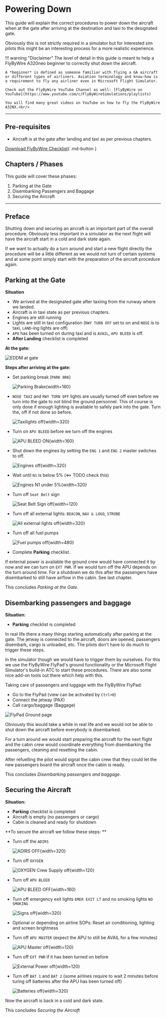 # Powering Down

This guide will explain the correct procedures to power down the aircraft when at the gate after arriving at the destination and taxi to the designated gate.

Obviously this is not strictly required in a simulator but for interested sim pilots this might be an interesting process for a more realistic experience.

!!! warning "Disclaimer"
    The level of detail in this guide is meant to help a FlyByWire A320neo
    beginner to correctly shut down the aircraft.

    A *beginner* is defined as someone familiar with flying a GA aircraft
    or different types of airliners. Aviation terminology and know-how is
    a requirement to fly any airliner even in Microsoft Flight Simulator.

    Check out the FlyByWire YouTube Channel as well: [FlyByWire on YouTube](https://www.youtube.com/c/FlyByWireSimulations/playlists)

    You will find many great videos on YouTube on how to fly the FlyByWire A32NX.<br/>

---

## Pre-requisites

- Aircraft is at the gate after landing and taxi as per previous chapters.

[Download FlyByWire Checklist](../assets/FBW_A32NX_CHECKLIST.pdf){ .md-button }

## Chapters / Phases

This guide will cover these phases:

1. Parking at the Gate
2. Disembarking Passengers and Baggage
3. Securing the Aircraft

---


## Preface
Shutting down and securing an aircraft is an important part of the overall procedure. Obviously less important in a simulator as the next flight will have the aircraft start in a cold and dark state again.

If we want to actually do a turn around and start a new flight directly the procedure will be a little different as we would not turn of certain systems and at some point simply start with the preparation of the aircraft procedure again.

## Parking at the Gate

**Situation**

- We arrived at the designated gate after taxiing from the runway where we landed.
- Aircraft is in taxi state as per previous chapters.
- Engines are still running
- Lights are still in taxi configuration (`RWY TURN OFF` set to on and `NOSE` is to taxi, `LAND`-ing lights are off)
- `APU` has been turned on during taxi and is `AVAIL`, `APU BLEED` is off.
- **After Landing** checklist is completed


**At the gate:**

![EDDM at gate](../assets/beginner-guide/powering-down/EDDM_at_gate.png "EDDM at gate")

**Steps after arriving at the gate:**

- Set parking break (`PARK BRK`)

    ![Parking Brake](../assets/beginner-guide/powering-down/Parking_Brake.png "Parking Brake"){width=160}

- `NOSE TAXI` and `RWY TURN OFF` lights are usually turned off even before we turn into the gate to not blind the ground personnel. This of course is only done if enough lighting is available to safely park into the gate. Turn the, off if not done so before.

    ![Taxilights off](../assets/beginner-guide/powering-down/Lights_Taxi_off.png "Taxilights off"){width=320}

- Turn on `APU BLEED` before we turn off the engines

    ![APU BLEED ON](../assets/beginner-guide/powering-down/APU_BLEED_on.png "APU BLEED ON"){width=160}

- Shut down the engines by setting the `ENG 1` and `ENG 2` master switches to off.

    ![Engines off](../assets/beginner-guide/powering-down/ENG_off.png "Engines off"){width=320}

- Wait until `N1` is below 5% (<== TODO check this)

    ![Engines N1 under 5%](../assets/beginner-guide/powering-down/ENG_N1_u5.png "Engines N1 under 5%"){width=320}

- Turn off `Seat Belt` sign

    ![Seat Belt Sign off](../assets/beginner-guide/powering-down/Seatbelt_off.png "Seat Belt Sign off"){width=120}

- Turn off all external lights: `BEACON`, `NAV & LOGO`, `STROBE`

    ![All external lights off](../assets/beginner-guide/powering-down/All_Ext_LT_off.png "All external lights off"){width=320}

- Turn off all fuel pumps

    ![Fuel pumps off](../assets/beginner-guide/powering-down/FUEL_PUMS_off.png "Fuel pumps off"){width=480}

- Complete **Parking** checklist.

If external power is available the ground crew would have connected it by now and we can turn on `EXT PWR`. If we would turn off the APU depends on the turn around time. For a shutdown we do this after the passengers have disembarked to still have airflow in the cabin. See last chapter.

This concludes *Parking at the Gate*.

## Disembarking passengers and baggage

**Situation:**

- **Parking** checklist is completed

In real life there a many things starting automatically after parking at the gate. The jetway is connected to the aircraft, doors are opened, passengers disembark, cargo is unloaded, etc. The pilots don't have to do much to trigger these steps.

In the simulator though we would have to trigger them by ourselves. For this we use the FlyByWire FlyPad's ground functionality or the Microsoft Flight Simulator's build-in ATC to start these procedures. There are also some nice add-on tools out there which help with this.

Taking care of passengers and luggage with the FlyByWire FlyPad:

- Go to the FlyPad (view can be activated by `Ctrl+0`)
- Connect the jetway (PAX)
- Call cargo/baggage (Baggage)

![FlyPad Ground page](../assets/beginner-guide/powering-down/FlyPad_Ground.png "FlyPad Ground page")

Obviously this would take a while in real life and we would not be able to shut down the aircraft before everybody is disembarked.

For a turn around we would start preparing the aircraft for the next flight and the cabin crew would coordinate everything from disembarking the passengers, cleaning and resetting the cabin.

After refuelling the pilot would signal the cabin crew that they could let the new passengers board the aircraft once the cabin is ready.

This concludes *Disembarking passengers and baggage*.

## Securing the Aircraft

**Situation:**

- **Parking** checklist is completed
- Aircraft is empty (no passengers or cargo)
- Cabin is cleaned and ready for shutdown

**To secure the aircraft we follow these steps: **

- Turn off the `ADIRS`

    ![ADIRS OFF](../assets/beginner-guide/powering-down/ADIRS.png "ADIRS OFF"){width=320}

- Turn off `OXYGEN`

    ![OXYGEN Crew Supply off](../assets/beginner-guide/powering-down/OXYGEN_Crew_Supply.png "OXYGEN Crew Supply off"){width=120}

- Turn off `APU BLEED`

    ![APU BLEED OFF](../assets/beginner-guide/powering-down/APU_BLEED_off.png "APU BLEED OFF"){width=160}

- Turn off emergency exit lights `EMER EXIT LT` and no smoking lights `NO SMOKING`

    ![Signs off](../assets/beginner-guide/powering-down/SIGNS_Off.png "Signs off"){width=320}

- Optional or depending on airline SOPs: Reset air conditioning, lighting and screen brightness
- Turn off `APU MASTER` (expect the APU to still be AVAIL for a few minutes)

    ![APU Master off](../assets/beginner-guide/powering-down/APU_Master_off.png "APU Master off"){width=120}

- Turn off `EXT PWR` if it has been turned on before

    ![External Power off](../assets/beginner-guide/powering-down/EXT_PWR_off.png "External Power off"){width=120}

- Turn off `BAT 1` and `BAT 2` (some airlines require to wait 2 minutes before turing off batteries after the APU has been turned off)

    ![Batteries off](../assets/beginner-guide/powering-down/BAT_off.png "Batteries off"){width=320}

Now the aircraft is back in a cold and dark state.

This concludes *Securing the Aircraft*

